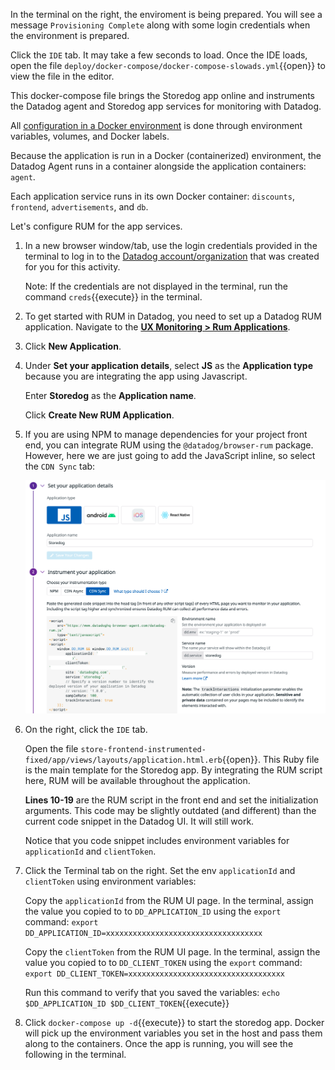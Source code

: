In the terminal on the right, the enviroment is being prepared. You will see a message `Provisioning Complete` along with some login credentials when the environment is prepared.

Click the `IDE` tab. It may take a few seconds to load. Once the IDE loads, open the file `deploy/docker-compose/docker-compose-slowads.yml`{{open}} to view the file in the editor. 

This docker-compose file brings the Storedog app online and instruments the Datadog agent and Storedog app services for monitoring with Datadog. 
     
All <a href="https://docs.datadoghq.com/agent/docker/?tab=standard" target="_blank">configuration in a Docker environment</a> is done through environment variables, volumes, and Docker labels.

Because the application is run in a Docker (containerized) environment, the Datadog Agent runs in a container alongside the application containers: `agent`. 
     
Each application service runs in its own Docker container: `discounts`, `frontend`, `advertisements`, and `db`.

Let's configure RUM for the app services.

1. In a new browser window/tab, use the login credentials provided in the terminal to log in to the <a href="https://app.datadoghq.com/account/login" target="_datadog">Datadog account/organization</a> that was created for you for this activity.

    Note: If the credentials are not displayed in the terminal, run the command `creds`{{execute}} in the terminal.

2. To get started with RUM in Datadog, you need to set up a Datadog RUM application. Navigate to the <a href="https://app.datadoghq.com/rum/list" target="_datadog">**UX Monitoring > Rum Applications**</a>.

3. Click **New Application**.

4. Under **Set your application details**, select **JS** as the **Application type** because you are integrating the app using Javascript.

    Enter **Storedog** as the **Application name**.

    Click **Create New RUM Application**.

5. If you are using NPM to manage dependencies for your project front end, you can integrate RUM using the `@datadog/browser-rum` package. However, here we are just going to add the JavaScript inline, so select the `CDN Sync` tab:

    ![cdnsync](rumcwv/assets/cdnsync.png)

6. On the right, click the `IDE` tab.  

    Open the file `store-frontend-instrumented-fixed/app/views/layouts/application.html.erb`{{open}}. This Ruby file is the main template for the Storedog app. By integrating the RUM script here, RUM will be available throughout the application.

    **Lines 10-19** are the RUM script in the front end and set the initialization arguments. This code may be slightly outdated (and different) than the current code snippet in the Datadog UI. It will still work.

    Notice that you code snippet includes environment variables for `applicationId` and `clientToken`.

7. Click the Terminal tab on the right. Set the env `applicationId` and `clientToken` using environment variables:
    
    Copy the `applicationId` from the RUM UI page. In the terminal, assign the value you copied to to `DD_APPLICATION_ID` using the `export` command: `export DD_APPLICATION_ID=xxxxxxxxxxxxxxxxxxxxxxxxxxxxxxxxxxx`

    Copy the `clientToken` from the RUM UI page. In the terminal, assign the value you copied to to `DD_CLIENT_TOKEN` using the `export` command: `export DD_CLIENT_TOKEN=xxxxxxxxxxxxxxxxxxxxxxxxxxxxxxxxxxx`
    
    Run this command to verify that you saved the variables: `echo $DD_APPLICATION_ID $DD_CLIENT_TOKEN`{{execute}}

8. Click `docker-compose up -d`{{execute}} to start the storedog app. Docker will pick up the environment variables you set in the host and pass them along to the containers. Once the app is running, you will see the following in the terminal.